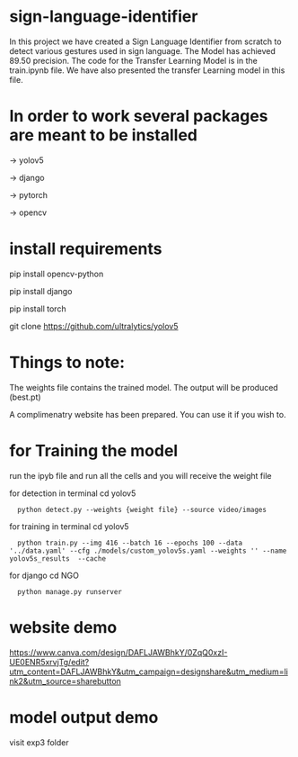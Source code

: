 # sign-language-identifier
  In this project we have created a Sign Language Identifier from scratch to detect various gestures used in sign language. The Model has achieved  89.50 precision. The code for the Transfer Learning Model is in the train.ipynb file. We have also presented the transfer Learning model in this file.

# In order to work several packages are meant to be installed
  -> yolov5
  
  -> django
  
  -> pytorch
  
  -> opencv

# install requirements
  pip install opencv-python
  
  pip install django
  
  pip install torch
  
  git clone https://github.com/ultralytics/yolov5

# Things to note:
  The weights file contains the trained model. The output will be produced (best.pt)
  
  A complimenatry website has been prepared. You can use it if you wish to.


# for Training the model
  run the ipyb file and run all the cells and you will receive the weight file
  
  for detection in terminal cd yolov5
  
      python detect.py --weights {weight file} --source video/images
      
  for training in terminal cd yolov5
  
      python train.py --img 416 --batch 16 --epochs 100 --data '../data.yaml' --cfg ./models/custom_yolov5s.yaml --weights '' --name yolov5s_results  --cache
      
  for django cd NGO 
  
      python manage.py runserver

# website demo
  https://www.canva.com/design/DAFLJAWBhkY/0ZqQ0xzI-UE0ENR5xrvjTg/edit?utm_content=DAFLJAWBhkY&utm_campaign=designshare&utm_medium=link2&utm_source=sharebutton

# model output demo
  visit exp3 folder
